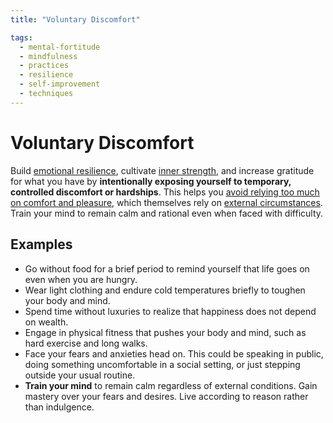 ```yaml
---
title: "Voluntary Discomfort"

tags:
  - mental-fortitude
  - mindfulness
  - practices
  - resilience
  - self-improvement
  - techniques
---
```


# Voluntary Discomfort

Build [emotional resilience](emotional-resilience.md), cultivate [inner
strength](courage.md), and increase gratitude for what you have by
**intentionally exposing yourself to temporary, controlled discomfort or
hardships**. This helps you [avoid relying too much on comfort and
pleasure](detachment-externals.md), which themselves rely on [external
circumstances](external-events.md). Train your mind to remain calm and rational
even when faced with difficulty.

## Examples

- Go without food for a brief period to remind yourself that life goes on even
  when you are hungry.
- Wear light clothing and endure cold temperatures briefly to toughen your body
  and mind.
- Spend time without luxuries to realize that happiness does not depend on
  wealth.
- Engage in physical fitness that pushes your body and mind, such as hard
  exercise and long walks.
- Face your fears and anxieties head on. This could be speaking in public, doing
  something uncomfortable in a social setting, or just stepping outside your
  usual routine.
- **Train your mind** to remain calm regardless of external conditions. Gain
  mastery over your fears and desires. Live according to reason rather than
  indulgence.
